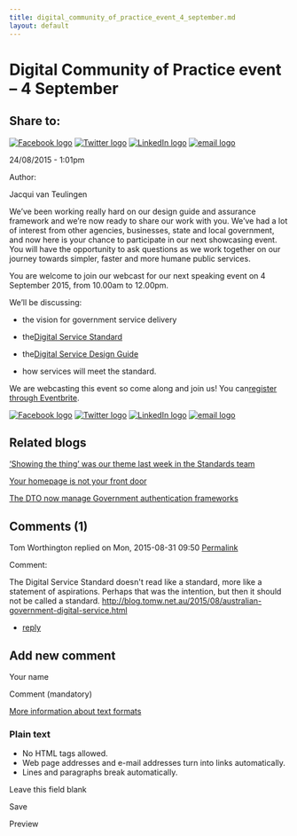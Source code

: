 ```yaml
---
title: digital_community_of_practice_event_4_september.md
layout: default
---
```

Digital Community of Practice event – 4 September
=================================================

Share to:
---------

[![Facebook logo](https://www.dto.gov.au/profiles/govcms/modules/features/govcms_share_links/images/facebook.png)](http://www.facebook.com/sharer.php?u=https%3A//www.dto.gov.au/blog/digital-community-practice-event-4-september&t=Digital%20Community%20of%20Practice%20event%20%E2%80%93%204%20September "Share on Facebook") [![Twitter logo](https://www.dto.gov.au/profiles/govcms/modules/features/govcms_share_links/images/twitter.png)](http://twitter.com/share?url=https%3A//www.dto.gov.au/blog/digital-community-practice-event-4-september&text=Digital%20Community%20of%20Practice%20event%20%E2%80%93%204%20September "Share this on Twitter") [![LinkedIn logo](https://www.dto.gov.au/profiles/govcms/modules/features/govcms_share_links/images/linkedin.png)](http://www.linkedin.com/shareArticle?mini=true&url=https%3A//www.dto.gov.au/blog/digital-community-practice-event-4-september&title=Digital%20Community%20of%20Practice%20event%20%E2%80%93%204%20September&summary=We%E2%80%99ve%20been%20working%20really%20hard%20on%20our%20design%20guide%20and%20assurance%20framework%20and%20we%E2%80%99re%20now%20ready%20to%20share%20our%20work%20with%20you.%20We%E2%80%99ve%20had%20a%20lot%20of%20interest%20from%20other%20agencies%2C%20businesses%2C%20state%20and%20local%20government%2C%20and%20now%20here%20is%20your%20chance%20to%20participate%20in%20our%20next%20showcasing%20event.%20You%20will%20have%20the%20opportunity%20to%20ask%20questions%20as%20we%20work%20together%20on%20our%20journey%20towards%20simpler%2C%20faster%20and%20more%20humane%20public%20services.You%20are%20welcome%20to%20join%20our%20webcast%20for%20our%20next%20speaking%20event%20on%204%20September%202015%2C%20from%2010.00am%20to%2012.00pm.&source=Digital%20Transformation%20Office "Publish this post to LinkedIn") [![email logo](https://www.dto.gov.au/profiles/govcms/modules/features/govcms_share_links/images/email.png)](mailto:?subject=Digital%20Community%20of%20Practice%20event%20%E2%80%93%204%20September&body=https%3A//www.dto.gov.au/blog/digital-community-practice-event-4-september "Share via email")

24/08/2015 - 1:01pm

Author: 

Jacqui van Teulingen

We’ve been working really hard on our design guide and assurance framework and we’re now ready to share our work with you. We’ve had a lot of interest from other agencies, businesses, state and local government, and now here is your chance to participate in our next showcasing event. You will have the opportunity to ask questions as we work together on our journey towards simpler, faster and more humane public services.

You are welcome to join our webcast for our next speaking event on 4 September 2015, from 10.00am to 12.00pm.

We’ll be discussing:

-   the vision for government service delivery

-   the[Digital Service Standard](../standard/digital_service_standard.md)

-   the[Digital Service Design Guide](../digital_service_design_guide.md)

-   how services will meet the standard.

We are webcasting this event so come along and join us! You can[register through Eventbrite](https://www.eventbrite.com.au/e/digital-community-of-practice-info-session-4-sept-web-cast-link-tickets-18255644123).

[![Facebook logo](https://www.dto.gov.au/profiles/govcms/modules/features/govcms_share_links/images/facebook.png)](http://www.facebook.com/sharer.php?u=https%3A//www.dto.gov.au/blog/digital-community-practice-event-4-september&t=Digital%20Community%20of%20Practice%20event%20%E2%80%93%204%20September "Share on Facebook") [![Twitter logo](https://www.dto.gov.au/profiles/govcms/modules/features/govcms_share_links/images/twitter.png)](http://twitter.com/share?url=https%3A//www.dto.gov.au/blog/digital-community-practice-event-4-september&text=Digital%20Community%20of%20Practice%20event%20%E2%80%93%204%20September "Share this on Twitter") [![LinkedIn logo](https://www.dto.gov.au/profiles/govcms/modules/features/govcms_share_links/images/linkedin.png)](http://www.linkedin.com/shareArticle?mini=true&url=https%3A//www.dto.gov.au/blog/digital-community-practice-event-4-september&title=Digital%20Community%20of%20Practice%20event%20%E2%80%93%204%20September&summary=We%E2%80%99ve%20been%20working%20really%20hard%20on%20our%20design%20guide%20and%20assurance%20framework%20and%20we%E2%80%99re%20now%20ready%20to%20share%20our%20work%20with%20you.%20We%E2%80%99ve%20had%20a%20lot%20of%20interest%20from%20other%20agencies%2C%20businesses%2C%20state%20and%20local%20government%2C%20and%20now%20here%20is%20your%20chance%20to%20participate%20in%20our%20next%20showcasing%20event.%20You%20will%20have%20the%20opportunity%20to%20ask%20questions%20as%20we%20work%20together%20on%20our%20journey%20towards%20simpler%2C%20faster%20and%20more%20humane%20public%20services.You%20are%20welcome%20to%20join%20our%20webcast%20for%20our%20next%20speaking%20event%20on%204%20September%202015%2C%20from%2010.00am%20to%2012.00pm.&source=Digital%20Transformation%20Office "Publish this post to LinkedIn") [![email logo](https://www.dto.gov.au/profiles/govcms/modules/features/govcms_share_links/images/email.png)](mailto:?subject=Digital%20Community%20of%20Practice%20event%20%E2%80%93%204%20September&body=https%3A//www.dto.gov.au/blog/digital-community-practice-event-4-september "Share via email")

Related blogs
-------------

[‘Showing the thing’ was our theme last week in the Standards team](showing_the_thing_was_our_theme_last_week_in_the_standards_team.md)

[Your homepage is not your front door](your_homepage_is_not_your_front_door.md)

[The DTO now manage Government authentication frameworks](the_dto_now_manage_government_authentication_frameworks.md)

Comments (1)
------------

Tom Worthington replied on Mon, 2015-08-31 09:50 [Permalink](../comment/1team_recruitment.md#comment-1981)

Comment: 

The Digital Service Standard doesn't read like a standard, more like a statement of aspirations. Perhaps that was the intention, but then it should not be called a standard. <http://blog.tomw.net.au/2015/08/australian-government-digital-service.html>

-   [reply](https://www.dto.gov.au/comment/reply/1136/1981)

Add new comment
---------------

Your name

Comment (mandatory)

[More information about text formats](../filter/tips.html)

### Plain text

-   No HTML tags allowed.
-   Web page addresses and e-mail addresses turn into links automatically.
-   Lines and paragraphs break automatically.

Leave this field blank

Save

Preview

